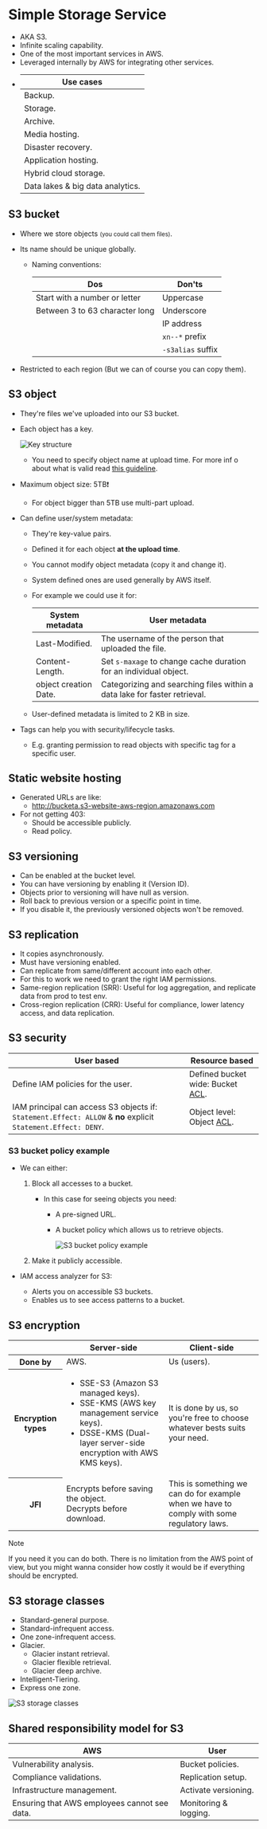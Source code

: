 # Simple Storage Service

- AKA S3.
- Infinite scaling capability.
- One of the most important services in AWS.
- Leveraged internally by AWS for integrating other services.
- | Use cases                        |
  | -------------------------------- |
  | Backup.                          |
  | Storage.                         |
  | Archive.                         |
  | Media hosting.                   |
  | Disaster recovery.               |
  | Application hosting.             |
  | Hybrid cloud storage.            |
  | Data lakes & big data analytics. |

## S3 bucket

- Where we store objects <small>(you could call them files)</small>.
- Its name should be unique globally.

  - Naming conventions:

    | Dos                            | Don'ts            |
    | ------------------------------ | ----------------- |
    | Start with a number or letter  | Uppercase         |
    | Between 3 to 63 character long | Underscore        |
    |                                | IP address        |
    |                                | `xn--*` prefix    |
    |                                | `-s3alias` suffix |

- Restricted to each region (But we can of course you can copy them).

## S3 object

- They're files we've uploaded into our S3 bucket.
- Each object has a key.

  ![Key structure](./key.png)

  - You need to specify object name at upload time. For more inf o about what is valid read [this guideline](https://docs.aws.amazon.com/AmazonS3/latest/userguide/object-keys.html#object-key-guidelines).

- Maximum object size: 5TB:exclamation:
  - For object bigger than 5TB use multi-part upload.
- Can define user/system metadata:

  - They're key-value pairs.
  - Defined it for each object **at the upload time**.
  - You cannot modify object metadata (copy it and change it).
  - System defined ones are used generally by AWS itself.
  - For example we could use it for:

    | System metadata       | User metadata                                                             |
    | --------------------- | ------------------------------------------------------------------------- |
    | Last-Modified.        | The username of the person that uploaded the file.                        |
    | Content-Length.       | Set `s-maxage` to change cache duration for an individual object.         |
    | object creation Date. | Categorizing and searching files within a data lake for faster retrieval. |

  - User-defined metadata is limited to 2 KB in size.

- Tags can help you with security/lifecycle tasks.
  - E.g. granting permission to read objects with specific tag for a specific user.

## Static website hosting

- Generated URLs are like:
  - http://bucketa.s3-website-aws-region.amazonaws.com
- For not getting 403:
  - Should be accessible publicly.
  - Read policy.

## S3 versioning

- Can be enabled at the bucket level.
- You can have versioning by enabling it (Version ID).
- Objects prior to versioning will have null as version.
- Roll back to previous version or a specific point in time.
- If you disable it, the previously versioned objects won't be removed.

## S3 replication

- It copies asynchronously.
- Must have versioning enabled.
- Can replicate from same/different account into each other.
- For this to work we need to grant the right IAM permissions.
- Same-region replication (SRR): Useful for log aggregation, and replicate data from prod to test env.
- Cross-region replication (CRR): Useful for compliance, lower latency access, and data replication.

## S3 security

| User based                                                                                                    | Resource based                                       |
| ------------------------------------------------------------------------------------------------------------- | ---------------------------------------------------- |
| Define IAM policies for the user.                                                                             | Defined bucket wide: Bucket [ACL](../README.md#acl). |
| IAM principal can access S3 objects if: `Statement.Effect: ALLOW` & **no** explicit `Statement.Effect: DENY`. | Object level: Object [ACL](../README.md#acl).        |

### S3 bucket policy example

- We can either:

  1. Block all accesses to a bucket.

     - In this case for seeing objects you need:

       - A pre-signed URL.
       - A bucket policy which allows us to retrieve objects.

         ![S3 bucket policy example](./s3-bucket-policy-example.png)

  2. Make it publicly accessible.

- IAM access analyzer for S3:
  - Alerts you on accessible S3 buckets.
  - Enables us to see access patterns to a bucket.

## S3 encryption

<table>
  <thead>
    <tr>
      <th></th>
      <th>Server-side</th>
      <th>Client-side</th>
    </tr>
  </thead>
  <tbody>
    <tr>
      <th>Done by</th>
      <td>AWS.</td>
      <td>Us (users).</td>
    </tr>
    <tr>
      <th>Encryption types</th>
      <td>
        <ul>
          <li>SSE-S3 (Amazon S3 managed keys).</li>
          <li>SSE-KMS (AWS key management service keys).</li>
          <li>DSSE-KMS (Dual-layer server-side encryption with AWS KMS keys).</li>
        </ul>
      </td>
      <td>
        It is done by us, so you're free to choose whatever bests suits your
        need.
      </td>
    </tr>
    <tr>
      <th>JFI</th>
      <td>Encrypts before saving the object.<br />Decrypts before download.</td>
      <td>
        This is something we can do for example when we have to comply with some
        regulatory laws.
      </td>
    </tr>
  </tbody>
</table>

> [!NOTE]
>
> If you need it you can do both. There is no limitation from the AWS point of view, but you might wanna consider how costly it would be if everything should be encrypted.

## S3 storage classes

- Standard-general purpose.
- Standard-infrequent access.
- One zone-infrequent access.
- Glacier.
  - Glacier instant retrieval.
  - Glacier flexible retrieval.
  - Glacier deep archive.
- Intelligent-Tiering.
- Express one zone.

![S3 storage classes](./s3-storage-classes.png)

## Shared responsibility model for S3

| AWS                                          | User                  |
| -------------------------------------------- | --------------------- |
| Vulnerability analysis.                      | Bucket policies.      |
| Compliance validations.                      | Replication setup.    |
| Infrastructure management.                   | Activate versioning.  |
| Ensuring that AWS employees cannot see data. | Monitoring & logging. |

